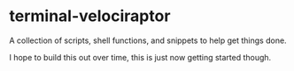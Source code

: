 # terminal-velociraptor
A collection of scripts, shell functions, and snippets to help get things done.

I hope to build this out over time, this is just now getting started though.
